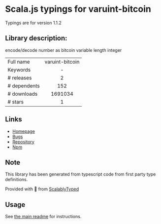 
# Scala.js typings for varuint-bitcoin

Typings are for version 1.1.2

## Library description:
encode/decode number as bitcoin variable length integer

|                    |                 |
| ------------------ | :-------------: |
| Full name          | varuint-bitcoin |
| Keywords           | - |
| # releases         | 2 |
| # dependents       | 152 |
| # downloads        | 1691034 |
| # stars            | 1 |

## Links
- [Homepage](https://github.com/bitcoinjs/varuint-bitcoin)
- [Bugs](https://github.com/bitcoinjs/varuint-bitcoin/issues)
- [Repository](https://github.com/bitcoinjs/varuint-bitcoin)
- [Npm](https://www.npmjs.com/package/varuint-bitcoin)
    


## Note
This library has been generated from typescript code from first party type definitions.

Provided with :purple_heart: from [ScalablyTyped](https://github.com/oyvindberg/ScalablyTyped)

## Usage
See [the main readme](../../readme.md) for instructions.


